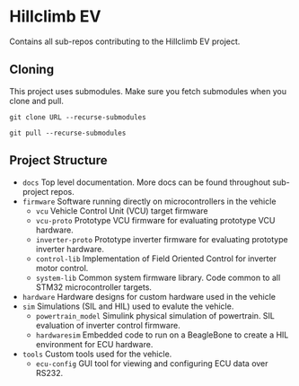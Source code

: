 # Hillclimb EV
Contains all sub-repos contributing to the Hillclimb EV project.

## Cloning

This project uses submodules. Make sure you fetch submodules when you clone and pull.

`git clone URL --recurse-submodules`

`git pull --recurse-submodules`

## Project Structure

* `docs` Top level documentation. More docs can be found throughout sub-project repos.
* `firmware` Software running directly on microcontrollers in the vehicle
  * `vcu` Vehicle Control Unit (VCU) target firmware
  * `vcu-proto` Prototype VCU firmware for evaluating prototype VCU hardware.
  * `inverter-proto` Prototype inverter firmware for evaluating prototype inverter hardware.
  * `control-lib` Implementation of Field Oriented Control for inverter motor control.
  * `system-lib` Common system firmware library. Code common to all STM32 microcontroller targets.
* `hardware` Hardware designs for custom hardware used in the vehicle
* `sim` Simulations (SIL and HIL) used to evalute the vehicle.
  * `powertrain_model` Simulink physical simulation of powertrain. SIL evaluation of inverter control firmware.
  * `hardwaresim` Embedded code to run on a BeagleBone to create a HIL environment for ECU hardware.
* `tools` Custom tools used for the vehicle.
  * `ecu-config` GUI tool for viewing and configuring ECU data over RS232.
